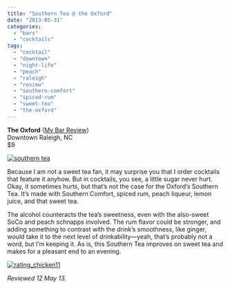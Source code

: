 ```yaml
---
title: "Southern Tea @ the Oxford"
date: "2013-05-31"
categories: 
  - "bars"
  - "cocktails"
tags: 
  - "cocktail"
  - "downtown"
  - "night-life"
  - "peach"
  - "raleigh"
  - "review"
  - "southern-comfort"
  - "spiced-rum"
  - "sweet-tea"
  - "the-oxford"
---
```


**The Oxford** ([My Bar Review](http://www.thegourmez.com/2009/09/restaurant-review-the-oxford-downtown-raleigh/))\
Downtown Raleigh, NC\
$9

[![southern tea](http://s3.amazonaws.com/thegourmez-wpmedia/2013/05/southern-tea-381x500.jpg)](http://www.thegourmez.com/2013/05/lemontini-the-oxford/southern-tea/)

Because I am not a sweet tea fan, it may surprise you that I order cocktails that feature it anyhow. But in cocktails, you see, a little sugar never hurt. Okay, it sometimes hurts, but that’s not the case for the Oxford’s Southern Tea. It’s made with Southern Comfort, spiced rum, peach liqueur, lemon juice, and that sweet tea.

The alcohol counteracts the tea’s sweetness, even with the also-sweet SoCo and peach schnapps involved. The rum flavor could be stronger, and adding something to contrast with the drink’s smoothness, like ginger, would take it to the next level of drinkability—yeah, that’s probably not a word, but I’m keeping it. As is, this Southern Tea improves on sweet tea and makes for a pleasant end to an evening.

[![rating_chicken11](http://s3.amazonaws.com/thegourmez-wpmedia/2009/02/rating_chicken11.gif)](http://www.thegourmez.com/2009/02/barten-guestier-private-selection-merlot-2006/rating_chicken11/)

_Reviewed 12 May 13._
